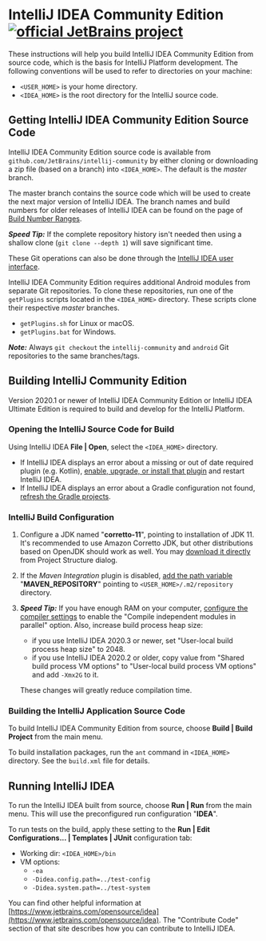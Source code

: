 # IntelliJ IDEA Community Edition [![official JetBrains project](http://jb.gg/badges/official.svg)](https://confluence.jetbrains.com/display/ALL/JetBrains+on+GitHub)
These instructions will help you build IntelliJ IDEA Community Edition from source code, which is the basis for IntelliJ Platform development.
The following conventions will be used to refer to directories on your machine:
* `<USER_HOME>` is your home directory.
* `<IDEA_HOME>` is the root directory for the IntelliJ source code.

## Getting IntelliJ IDEA Community Edition Source Code
IntelliJ IDEA Community Edition source code is available from `github.com/JetBrains/intellij-community` by either cloning or
downloading a zip file (based on a branch) into `<IDEA_HOME>`. The default is the *master* branch.

The master branch contains the source code which will be used to create the next major version of IntelliJ IDEA. The branch names
and build numbers for older releases of IntelliJ IDEA can be found on the page of
[Build Number Ranges](https://plugins.jetbrains.com/docs/intellij/build-number-ranges.html).

_**Speed Tip:**_ If the complete repository history isn't needed then using a shallow clone (`git clone --depth 1`) will save significant time.

These Git operations can also be done through the [IntelliJ IDEA user interface](https://www.jetbrains.com/help/idea/using-git-integration.html).

IntelliJ IDEA Community Edition requires additional Android modules from separate Git repositories. To clone these repositories,
run one of the `getPlugins` scripts located in the `<IDEA_HOME>` directory. These scripts clone their respective *master* branches.
* `getPlugins.sh` for Linux or macOS.
* `getPlugins.bat` for Windows.

_**Note:**_ Always `git checkout` the `intellij-community` and `android` Git repositories to the same branches/tags.

## Building IntelliJ Community Edition
Version 2020.1 or newer of IntelliJ IDEA Community Edition or IntelliJ IDEA Ultimate Edition is required to build and develop
for the IntelliJ Platform.

### Opening the IntelliJ Source Code for Build
Using IntelliJ IDEA **File | Open**, select the `<IDEA_HOME>` directory.
* If IntelliJ IDEA displays an error about a missing or out of date required plugin (e.g. Kotlin),
  [enable, upgrade, or install that plugin](https://www.jetbrains.com/help/idea/managing-plugins.html) and restart IntelliJ IDEA.
* If IntelliJ IDEA displays an error about a Gradle configuration not found,
  [refresh the Gradle projects](https://www.jetbrains.com/help/idea/jetgradle-tool-window.html).

### IntelliJ Build Configuration
1. Configure a JDK named "**corretto-11**", pointing to installation of JDK 11. It's recommended to use Amazon Corretto JDK, but other
   distributions based on OpenJDK should work as well. You may [download it directly](https://www.jetbrains.com/help/idea/sdk.html#jdk-from-ide)
   from Project Structure dialog.
2. If the _Maven Integration_ plugin is disabled, [add the path variable](https://www.jetbrains.com/help/idea/absolute-path-variables.html)
   "**MAVEN_REPOSITORY**" pointing to `<USER_HOME>/.m2/repository` directory.
3. _**Speed Tip:**_ If you have enough RAM on your computer,
   [configure the compiler settings](https://www.jetbrains.com/help/idea/specifying-compilation-settings.html)
   to enable the "Compile independent modules in parallel" option. Also, increase build process heap size:
    * if you use IntelliJ IDEA 2020.3 or newer, set "User-local build process heap size" to 2048.
    * if you use IntelliJ IDEA 2020.2 or older, copy value from "Shared build process VM options" to "User-local build process VM options" and add `-Xmx2G` to it.

   These changes will greatly reduce compilation time.

### Building the IntelliJ Application Source Code
To build IntelliJ IDEA Community Edition from source, choose **Build | Build Project** from the main menu.

To build installation packages, run the `ant` command in `<IDEA_HOME>` directory. See the `build.xml` file for details.

## Running IntelliJ IDEA
To run the IntelliJ IDEA built from source, choose **Run | Run** from the main menu. This will use the preconfigured run configuration "**IDEA**".

To run tests on the build, apply these setting to the **Run | Edit Configurations... | Templates | JUnit** configuration tab:
* Working dir: `<IDEA_HOME>/bin`
* VM options:
    * `-ea`
    * `-Didea.config.path=../test-config`
    * `-Didea.system.path=../test-system`

You can find other helpful information at [https://www.jetbrains.com/opensource/idea](https://www.jetbrains.com/opensource/idea).
The "Contribute Code" section of that site describes how you can contribute to IntelliJ IDEA.